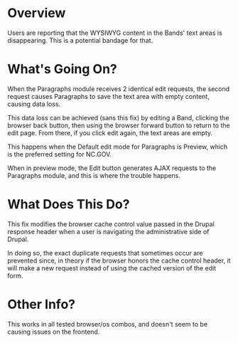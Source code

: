 Overview
========

Users are reporting that the WYSIWYG content in the Bands' text areas is disappearing. This is a potential bandage for that.


What's Going On?
================

When the Paragraphs module receives 2 identical edit requests, the second request causes Paragraphs to save the text area with empty content, causing data loss.

This data loss can be achieved (sans this fix) by editing a Band, clicking the browser back button, then using the browser forward button to return to the edit page. From there, if you click edit again, the text areas are empty.

This happens when the Default edit mode for Paragraphs is Preview, which is the preferred setting for NC.GOV.

When in preview mode, the Edit button generates AJAX requests to the Paragraphs module, and this is where the trouble happens.


What Does This Do?
==================

This fix modifies the browser cache control value passed in the Drupal response header when a user is navigating the administrative side of Drupal.

In doing so, the exact duplicate requests that sometimes occur are prevented since, in theory if the browser honors the cache control header, it will make a new request instead of using the cached version of the edit form.


Other Info?
===========

This works in all tested browser/os combos, and doesn't seem to be causing issues on the frontend.
